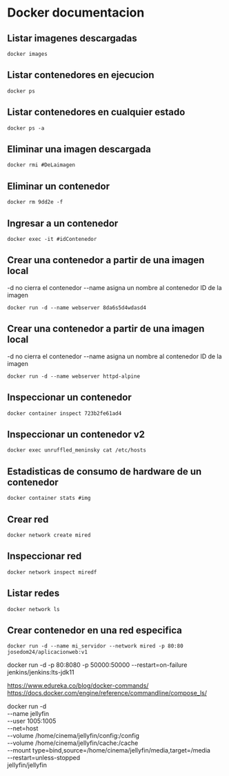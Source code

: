 # Docker documentacion

## Listar imagenes descargadas

```
docker images
```

## Listar contenedores en ejecucion

```
docker ps
```

## Listar contenedores en cualquier estado

```
docker ps -a
```

## Eliminar una imagen descargada

```
docker rmi #DeLaimagen
```

## Eliminar un contenedor

```
docker rm 9dd2e -f
```

## Ingresar a un contenedor

```
docker exec -it #idContenedor
```

## Crear una contenedor a partir de una imagen local

-d no cierra el contenedor
--name asigna un nombre al contenedor
ID de la imagen

```
docker run -d --name webserver 8da6s5d4wdasd4
```

## Crear una contenedor a partir de una imagen local

-d no cierra el contenedor
--name asigna un nombre al contenedor
ID de la imagen

```
docker run -d --name webserver httpd-alpine
```

## Inspeccionar un contenedor

```
docker container inspect 723b2fe61ad4
```

## Inspeccionar un contenedor v2

```
docker exec unruffled_meninsky cat /etc/hosts
```

## Estadisticas de consumo de hardware de un contenedor

```
docker container stats #img
```

## Crear red

```
docker network create mired
```

## Inspeccionar red

```
docker network inspect miredf
```

## Listar redes

```
docker network ls
```

## Crear contenedor en una red especifica

```
docker run -d --name mi_servidor --network mired -p 80:80 josedom24/aplicacionweb:v1
```

docker run -d -p 80:8080 -p 50000:50000 --restart=on-failure jenkins/jenkins:lts-jdk11

https://www.edureka.co/blog/docker-commands/
https://docs.docker.com/engine/reference/commandline/compose_ls/

docker run -d \
 --name jellyfin \
 --user 1005:1005 \
 --net=host \
 --volume /home/cinema/jellyfin/config:/config \
 --volume /home/cinema/jellyfin/cache:/cache \
 --mount type=bind,source=/home/cinema/jellyfin/media,target=/media \
 --restart=unless-stopped \
 jellyfin/jellyfin
